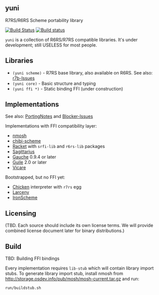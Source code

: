 yuni
----

R7RS/R6RS Scheme portability library

[![Build Status](https://travis-ci.org/okuoku/yuni.svg?branch=master)](https://travis-ci.org/okuoku/yuni)
[![Build status](https://ci.appveyor.com/api/projects/status/0mtb3ldlwk2qwvck/branch/master?svg=true)](https://ci.appveyor.com/project/okuoku/yuni/branch/master)

`yuni` is a collection of R6RS/R7RS compatible libraries. It's under development; still USELESS for most people.

## Libraries

 * `(yuni scheme)` - R7RS base library, also available on R6RS. See also: [r7b-Issues][]
 * `(yuni core)` - Basic structure and typing
 * `(yuni ffi *)` - Static binding FFI (under construction)

## Implementations

See also: [PortingNotes][] and [Blocker-Issues][]

Implementations with FFI compatibility layer:

 * [nmosh](https://github.com/okuoku/mosh)
 * [chibi-scheme](http://synthcode.com/wiki/chibi-scheme)
 * [Racket](https://racket-lang.org/) with `srfi-lib` and `r6rs-lib` packages
 * [Sagittarius](https://bitbucket.org/ktakashi/sagittarius-scheme/wiki/Home)
 * [Gauche](http://practical-scheme.net/gauche/) 0.9.4 or later
 * [Guile](http://www.gnu.org/software/guile/) 2.0 or later
 * [Vicare](http://marcomaggi.github.io/vicare.html)

Bootstrapped, but no FFI yet:

 * [Chicken](http://www.call-cc.org/) interpreter with `r7rs` egg
 * [Larceny](http://larcenists.org/)
 * [IronScheme](http://ironscheme.codeplex.com/)

## Licensing

(TBD. Each source should include its own license terms. We will provide combined license document later for binary distributions.)

Build
-----

TBD: Building FFI bindings

Every implementation requires `lib-stub` which will contain library import stubs.
To generate library import stub, install nmosh from http://storage.osdev.info/pub/mosh/mosh-current.tar.gz and run:

 `run/buildstub.sh`

[Blocker-Issues]: https://github.com/okuoku/yuni/issues?q=is%3Aissue+is%3Aopen+label%3AExtern-Blocker
[r7b-Issues]: https://github.com/okuoku/yuni/issues?q=is%3Aissue+is%3Aopen+label%3ALib-R7RSBridge
[PortingNotes]: https://github.com/okuoku/yuni/blob/master/doc/PortingNotes.markdown

